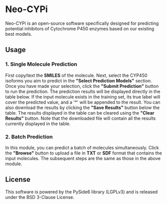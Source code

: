 # Neo-CYPi

Neo-CYPi is an open-source software specifically designed for predicting potential inhibitors of Cytochrome P450 enzymes based on our existing best models.

## Usage

### 1. Single Molecule Prediction

First copy/text the **SMILES** of the molecule. Next, select the CYP450 isoforms you aim to predict in the **"Select Prediction Models"** section. Once you have made your selection, click the **"Submit Prediction"** button to run the prediction. The prediction results will be displayed directly in the table below. If the input molecule exists in the training set, its true label will cover the predicted value, and a '*' will be appended to the result. You can also download the results by clicking the **"Save Results"** button below the table. The results displayed in the table can be cleared using the **"Clear Results"** button. Note that the downloaded file will contain all the results currently displayed in the table.

### 2. Batch Prediction

In this module, you can predict a batch of molecules simultaneously. Click the **"Browse"** button to upload a file in **TXT** or **SDF** format that contains the input molecules. The subsequent steps are the same as those in the above module.

## License

This software is powered by the PySide6 library (LGPLv3) and is released under the BSD 3-Clause License.